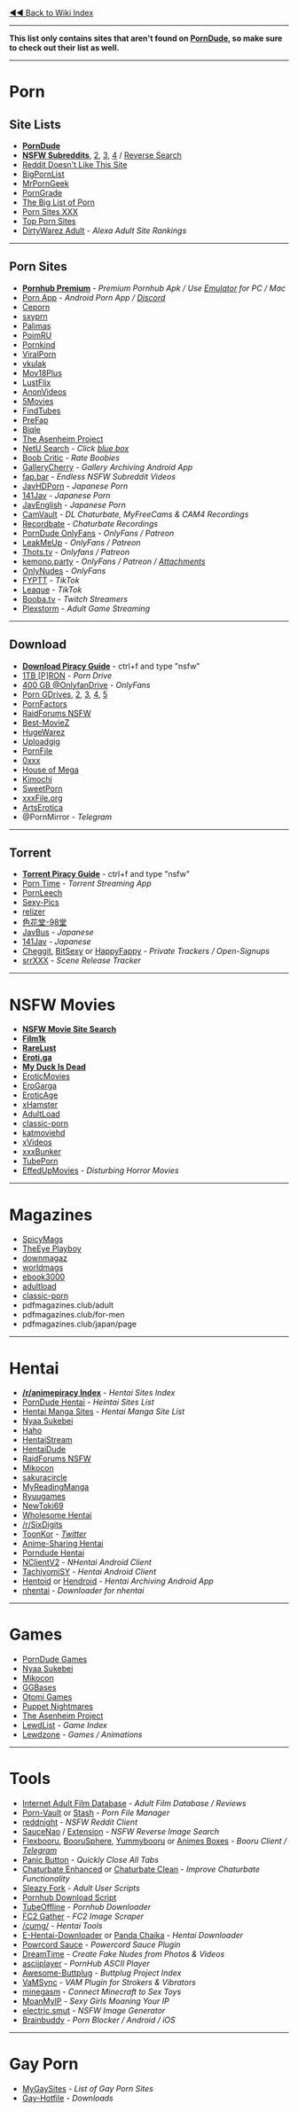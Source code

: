 [◄◄ Back to Wiki Index](https://www.reddit.com/r/FREEMEDIAHECKYEAH/wiki/index)

***

**This list only contains sites that aren't found on [PornDude](https://theporndude.com/), so make sure to check out their list as well.**

***

# Porn

## Site Lists

* [**PornDude**](https://theporndude.com/)
* **[NSFW Subreddits](http://redditlist.com/nsfw)**, [2](https://www.reddit.com/r/NSFW411/wiki/index), [3](https://frontpagemetrics.com/top-nsfw-subreddits), [4](https://redd.it/brypgf) / [Reverse Search](https://www.rarchives.com/)
* [Reddit Doesn't Like This Site](https://www.reddit-doesnt-like-this.site/2021/01/01/list-of-full-length-porn-tube-websites/)
* [BigPornList](http://bigpornlist.net/)
* [MrPornGeek](https://www.mrporngeek.com/)
* [PornGrade](https://porngrader.com/)
* [The Big List of Porn](https://www.tblop.com/) 
* [Porn Sites XXX](https://pornsites.xxx/) 
* [Top Porn Sites](https://toppornsites.com/)
* [DirtyWarez Adult](https://dirtywarez.org/cat/adult) - *Alexa Adult Site Rankings*

***

## Porn Sites

* **[Pornhub Premium](https://forum.mobilism.org/search.php?keywords=pornhub&sr=topics&sf=titleonly)** - *Premium Pornhub Apk / Use [Emulator](https://www.reddit.com/r/FREEMEDIAHECKYEAH/wiki/android#wiki_.25BA_android_emulators) for PC / Mac*
* [Porn App](https://porn-app.com/) - *Android Porn App / [Discord](https://discord.com/invite/XRjPBGa)*
* [Ceporn](https://www.ceporn.net/) 
* [sxyprn](https://www.sxyprn.com/) 
* [Palimas](https://palimas.tv/)
* [PoimRU](https://www.poimru.com/)
* [Pornkind](https://pornkind.net/)
* [ViralPorn](https://viralporn.com/) 
* [vkulak](https://www.vkulak.com/) 
* [Mov18Plus](https://mov18plus.com/) 
* [LustFlix](https://lustflix.in/)
* [AnonVideos](https://anonvideos.com/)
* [5Movies](https://5movies.live/category/adult-18/)
* [FindTubes](https://www.findtubes.com/)
* [PreFap](https://prefap.com/)
* [Biqle](https://biqle.com/) 
* [The Asenheim Project](https://www.asenheim.org/)
* [NetU Search](https://netu.tv/view_page.php?pid=4) - *Click [blue box](https://i.imgur.com/c19hKLw.png)*
* [Boob Critic](http://www.boobcritic.com/) - *Rate Boobies*
* [GalleryCherry](https://github.com/RobbWatershed/GalleryCherry) - *Gallery Archiving Android App*
* [fap.bar](https://fap.bar/) - *Endless NSFW Subreddit Videos*
* [JavHDPorn](https://www2.javhdporn.net/) - *Japanese Porn*
* [141Jav](https://www.141ppv.com/) - *Japanese Porn*
* [JavEnglish](http://javenglish.cc/) - *Japanese Porn*
* [CamVault](https://camvault.xyz/) - *DL Chaturbate, MyFreeCams & CAM4 Recordings*
* [Recordbate](https://recordbate.com/) - *Chaturbate Recordings*
* [PornDude OnlyFans](https://theporndude.com/snapchat-nudes-sites) - *OnlyFans / Patreon*
* [LeakMeUp](https://leakemup.com/forums/) - *OnlyFans / Patreon*
* [Thots.tv](https://thots.tv/) - *Onlyfans / Patreon*
* [kemono.party](https://kemono.party/) - *OnlyFans / Patreon / [Attachments](https://kemono.party/attachments/)*
* [OnlyNudes](https://onlynudes.net/) - *OnlyFans*
* [FYPTT](https://fyptt.to/) - *TikTok*
* [Leaque](https://leaque.net/) - *TikTok*
* [Booba.tv](https://booba.tv/) - *Twitch Streamers*
* [Plexstorm](https://www.plexstorm.com/) - *Adult Game Streaming*

***

## Download 

* **[Download Piracy Guide](https://www.reddit.com/r/FREEMEDIAHECKYEAH/wiki/download)** - ctrl+f and type "nsfw"
* [1TB [P]RON](https://mega.nz/folder/jGJTWShL#bYF2lqReJjlFblroOgGNTw/folder/WC41Gaqb) - *Porn Drive*
* [400 GB @OnlyfanDrive](https://mega.nz/folder/opICgJAY#ulwaZ34Jupcnjh96jD7f0Q/) - *OnlyFans*
* [Porn GDrives](https://redd.it/l3ugp6/), [2](https://photos.app.goo.gl/VtK9Aj3Vnbr2Pohc8), [3](https://photos.app.goo.gl/v7PdoDowqDhRRpa47), [4](https://photos.app.goo.gl/M8xBKo6CPtHRCUcC8), [5](https://drive.google.com/drive/folders/1cOAi2Ne4rldowhR5xEMI4Fc0mI-GA8iI?usp=sharing)
* [PornFactors](http://pornfactors.com/) 
* [RaidForums NSFW](https://raidforums.com/Forum-Not-Safe-For-Work)
* [Best-MovieZ](https://www.best-moviez.ws/category/porn-18/) 
* [HugeWarez](http://hugewarez.net/porn/) 
* [Uploadgig](https://ugmovies.org/porn-movies/) 
* [PornFile](https://pornfile.cz/) 
* [0xxx](https://0xxx.ws/) 
* [House of Mega](https://houseofmega.com/) 
* [Kimochi](https://kimochi.tv/) 
* [SweetPorn](https://sweetporn.org/) 
* [xxxFile.org](https://xxxfile.org/) 
* [ArtsErotica](https://artserotica.com/videos/)
* @PornMirror - *Telegram*

***

## Torrent

* **[Torrent Piracy Guide](https://www.reddit.com/r/FREEMEDIAHECKYEAH/wiki/torrent)** - ctrl+f and type "nsfw"
* [Porn Time](https://porntime.ws/) - *Torrent Streaming App*
* [PornLeech](http://pornleech.io/)
* [Sexy-Pics](https://www.sexy-pics.us/)
* [relizer](http://relizer.net/) 
* [色花堂-98堂](https://www.sehuatang.net/)
* [JavBus](https://www.javbus.com/en) - *Japanese*
* [141Jav](https://www.141jav.com/) - *Japanese*
* [Cheggit](http://www.cheggit.me/register.php), [BitSexy](https://bitsexy.org/signup.php) or [HappyFappy](https://www.happyfappy.org/users/register) - *Private Trackers / Open-Signups*
* [srrXXX](https://www.srrxxx.com/) - *Scene Release Tracker*

***

# NSFW Movies

* [**NSFW Movie Site Search**](https://cse.google.com/cse?cx=006516753008110874046:3-svpblbro8)
* [**Film1k**](https://www.film1k.com/)
* [**RareLust**](https://rarelust.com/movies-index/)
* [**Eroti.ga**](https://eroti.ga/)
* **[My Duck Is Dead](http://www.myduckisdead.org/)**
* [EroticMovies](https://eroticmovies.xyz/)
* [EroGarga](https://www.erogarga.com/) 
* [EroticAge](https://www.eroticage.net/) 
* [xHamster](https://xhamster.com/categories/vintage?min-duration=40)
* [AdultLoad](https://adultload.ws/)
* [classic-porn](http://classic-porn.cc/)
* [katmoviehd](https://katmoviehd.se/category/adult/) 
* [xVideos](https://www.xvideos.com/tags/d:20min_more/movie) 
* [xxxBunker](https://xxxbunker.com/search/film?duration=long&sort=duration) 
* [TubePorn](https://tubepornclassic.com/most-popular/272/?sort_by=video_viewed&duration_from=3000)
* [EffedUpMovies](https://www.effedupmovies.com/) - *Disturbing Horror Movies*

***

# Magazines

* [SpicyMags](https://spicymags.xyz/)
* [TheEye Playboy](http://the-eye.eu/public/Books/PlayBoy/)
* [downmagaz](https://downmagaz.net/adult_magazine/) 
* [worldmags](https://worldmags.net/adult/) 
* [ebook3000](http://www.ebook3000.com/Magazine/For-Men/index.html) 
* [adultload](https://adultload.ws/category/magazines/) 
* [classic-porn](http://classic-porn.cc/) 
* pdfmagazines.club/adult 
* pdfmagazines.club/for-men 
* pdfmagazines.club/japan/page

***

# Hentai

* **[/r/animepiracy Index](https://piracy.moe/)** - *Hentai Sites Index*
* [PornDude Hentai](https://theporndude.com/hentai-streaming-sites) - *Heintai Sites List*
* [Hentai Manga Sites](https://theporndude.com/hentai-manga-sites) - *Hentai Manga Site List*
* [Nyaa Sukebei](https://sukebei.nyaa.si/) 
* [Haho](https://haho.moe/)
* [HentaiStream](https://hentaistream.moe/) 
* [HentaiDude](https://hentaidude.com/)
* [RaidForums NSFW](https://raidforums.com/Forum-Not-Safe-For-Work)
* [Mikocon](https://www.mikocon.com/forum.php?mod=forumdisplay&fid=46) 
* [sakuracircle](https://sakuracircle.com/) 
* [MyReadingManga](https://myreadingmanga.info/)
* [Ryuugames](https://ryuugames.com/) 
* [NewToki69](https://newtoki96.com/)
* [Wholesome Hentai](https://wholesomelist.com/)
* [/r/SixDigits](https://www.reddit.com/r/sixdigits)
* [ToonKor](https://tkor.dog/) - *[Twitter](https://twitter.com/tkor_info)*
* [Anime-Sharing Hentai](http://www.anime-sharing.com/forum/hentai-ovas-36/)
* [Porndude Hentai](https://theporndude.com/hentai-porn-sites)
* [NClientV2](https://github.com/Dar9586/NClientV2) - *NHentai Android Client*
* [TachiyomiSY](https://tachiyomi.org/forks/TachiyomiSY/) - *Hentai Android Client*
* [Hentoid](https://github.com/avluis/Hentoid) or [Hendroid](https://www.f-droid.org/en/packages/org.nonononoki.hendroid/) - *Hentai Archiving Android App*
* [nhentai](https://github.com/RicterZ/nhentai) - *Downloader for nhentai*

***

# Games

* [PornDude Games](https://theporndude.com/best-porn-games)
* [Nyaa Sukebei](https://sukebei.nyaa.si/)
* [Mikocon](https://www.mikocon.com/forum.php?mod=forumdisplay&fid=46) 
* [GGBases](https://www.ggbases.com/)
* [Otomi Games](https://otomi-games.com/)
* [Puppet Nightmares](https://www.puppetnightmares.com/) 
* [The Asenheim Project](https://www.asenheim.org/)
* [LewdList](http://web.archive.org/web/20190515205509/https://www.lewdlist.com/) - *Game Index*
* [Lewdzone](https://lewdzone.com/) - *Games / Animations*

***

# Tools

* [Internet Adult Film Database](https://www.iafd.com/) - *Adult Film Database / Reviews*
* [Porn-Vault](https://github.com/porn-vault/porn-vault) or [Stash](https://github.com/stashapp/stash) - *Porn File Manager*
* [reddnight](https://reddnight.com/) - *NSFW Reddit Client*
* [SauceNao](https://saucenao.com/) / [Extension](https://saucenao.com/tools/) - *NSFW Reverse Image Search*
* [Flexbooru](https://github.com/flexbooru/flexbooru), [BooruSphere](https://github.com/nullxception/boorusphere), [Yummybooru](https://github.com/Yochyo/Yummybooru) or [Animes Boxes](http://animebox.es/) - *Booru Client / [Telegram](https://t.me/Flexbooru/161)*
* [Panic Button](https://www.reddit.com/r/FREEMEDIAHECKYEAH/wiki/storage#wiki_panic_button) - *Quickly Close All Tabs*
* [Chaturbate Enhanced](https://openuserjs.org/scripts/stixmaster/Chaturbate_Enhanced) or [Chaturbate Clean](https://openuserjs.org/scripts/ladroop/Chaturbate_Clean) - *Improve Chaturbate Functionality*
* [Sleazy Fork](https://sleazyfork.org/) - *Adult User Scripts*
* [Pornhub Download Script](https://redd.it/ks5sba)
* [TubeOffline](https://www.tubeoffline.com/download-PornHub-videos.php) - *Pornhub Downloader*
* [FC2 Gather](https://github.com/supsupsuperstar/fc2_gather) - *FC2 Image Scraper*
* [/cumg/](https://rentry.co/coom) - *Hentai Tools*
* [E-Hentai-Downloader](https://github.com/ccloli/E-Hentai-Downloader) or [Panda Chaika](https://panda.chaika.moe/) - *Hentai Downloader*
* [Powrcord Sauce](https://github.com/SammCheese/powercord-sauce) - *Powercord Sauce Plugin*
* [DreamTime](https://dreamtime.tech/) - *Create Fake Nudes from Photos & Videos*
* [asciiplayer](https://gist.github.com/girst/5834f8e8ba92b42c2c61) - *PornHub ASCII Player*
* [Awesome-Buttplug](https://github.com/buttplugio/awesome-buttplug) - *Buttplug Project Index*
* [VaMSync](https://github.com/intiface/VaMSync) - *VAM Plugin for Strokers & Vibrators*
* [minegasm](https://minegasm.therainbowville.com/) - *Connect Minecraft to Sex Toys*
* [MoanMyIP](https://www.moanmyip.com/) - *Sexy Girls Moaning Your IP*
* [electric.smut](https://nsfwai.com/) - *NSFW Image Generator*
* [Brainbuddy](https://www.brainbuddyapp.com/) - *Porn Blocker / Android / iOS*

***

# Gay Porn

* [MyGaySites](https://mygaysites.com/) - *List of Gay Porn Sites*
* [Gay-Hotfile](https://gay-hotfile.errio.net/) - *Downloads*
